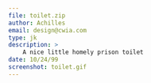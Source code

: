 ```yaml
---
file: toilet.zip
author: Achilles
email: design@cwia.com
type: jk
description: >
    A nice little homely prison toilet
date: 10/24/99
screenshot: toilet.gif
---
```

